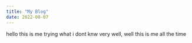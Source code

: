 ```yaml
---
title: "My Blog"
date: 2022-08-07
---
```

hello this is me trying what i dont knw very well, well this is me all the time 
